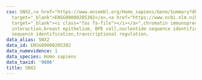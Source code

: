```yaml
---
csv: SNX2,<a href="https://www.ensembl.org/Homo_sapiens/Gene/Summary?db=core;g=ENSG00000205302"
  target="_blank">ENSG00000205302</a>,<a href="https://www.ncbi.nlm.nih.gov/pubmed/22863008"
  target="_blank"><i class="fas fa-file"></i></a>",chromatin immunoprecipitation assay,direct
  interaction,breast epithelium, BPE cell,nucleotide sequence identification,nucleotide
  sequence identification,transcriptional regulation,
data_alias: SNX2
data_id: ENSG00000205302
data_numevidence: 1
data_species: Homo sapiens
data_taxid: '9606'
title: SNX2
---
```

